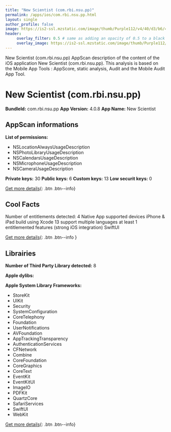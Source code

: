 ```yaml
---
title: "New Scientist (com.rbi.nsu.pp)"
permalink: /apps/ios/com.rbi.nsu.pp.html
layout: single
author_profile: false
image: https://is2-ssl.mzstatic.com/image/thumb/Purple112/v4/40/d3/b6/40d3b647-ac47-ff69-19d7-06277d35073c/AppIcon-1x_U007emarketing-0-7-0-85-220.png/512x512bb.jpg
header: 
     overlay_filter: 0.5 # same as adding an opacity of 0.5 to a black background
     overlay_image: https://is2-ssl.mzstatic.com/image/thumb/Purple112/v4/40/d3/b6/40d3b647-ac47-ff69-19d7-06277d35073c/AppIcon-1x_U007emarketing-0-7-0-85-220.png/512x512bb.jpg
---
```

New Scientist (com.rbi.nsu.pp) AppScan description of the content of the iOS application New Scientist (com.rbi.nsu.pp). This analysis is based on the Mobile App Tools : AppScore, static analysis, Audit and the Mobile Audit App Tool.

# New Scientist (com.rbi.nsu.pp)

**BundleId:** com.rbi.nsu.pp
**App Version:** 4.0.8
**App Name:** New Scientist


## AppScan informations 

**List of permissions:** 
- NSLocationAlwaysUsageDescription
- NSPhotoLibraryUsageDescription
- NSCalendarsUsageDescription
- NSMicrophoneUsageDescription
- NSCameraUsageDescription
  
  
**Private keys:** 30
**Public keys:** 6
**Custom keys:** 13
**Low securit keys:** 0
  
[Get more details](/pricing.html){: .btn .btn--info}

## Cool Facts

Number of entitlements detected: 4
Native App
supported devices iPhone & iPad
build using Xcode 13
support multiple languages
at least 1 entitlemented features (strong iOS integration)
SwiftUI
  
[Get more details](/pricing.html){: .btn .btn--info }

## Librairies 
**Number of Third Party Library detected:** 8


**Apple dylibs:**


**Apple System Library Frameworks:**
- StoreKit
- UIKit
- Security
- SystemConfiguration
- CoreTelephony
- Foundation
- UserNotifications
- AVFoundation
- AppTrackingTransparency
- AuthenticationServices
- CFNetwork
- Combine
- CoreFoundation
- CoreGraphics
- CoreText
- EventKit
- EventKitUI
- ImageIO
- PDFKit
- QuartzCore
- SafariServices
- SwiftUI
- WebKit


  
[Get more details](/pricing.html){: .btn .btn--info}

